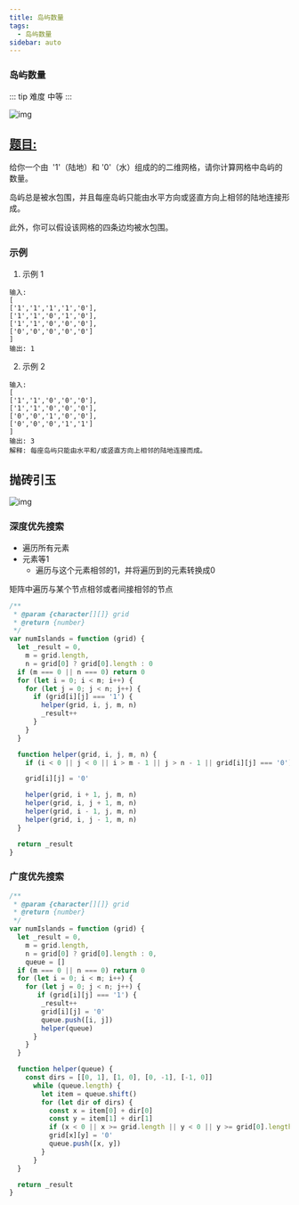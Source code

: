 ```yaml
---
title: 岛屿数量
tags:
  - 岛屿数量
sidebar: auto
---
```


### 岛屿数量

::: tip 难度
中等
:::

![img](http://qiniu.gaowenju.com/leecode/banner/more-010.jpg)

## [题目:](https://leetcode-cn.com/problems/number-of-islands/)

给你一个由  '1'（陆地）和 '0'（水）组成的的二维网格，请你计算网格中岛屿的数量。

岛屿总是被水包围，并且每座岛屿只能由水平方向或竖直方向上相邻的陆地连接形成。

此外，你可以假设该网格的四条边均被水包围。

### 示例

1. 示例 1

```
输入:
[
['1','1','1','1','0'],
['1','1','0','1','0'],
['1','1','0','0','0'],
['0','0','0','0','0']
]
输出: 1
```

2. 示例 2

```
输入:
[
['1','1','0','0','0'],
['1','1','0','0','0'],
['0','0','1','0','0'],
['0','0','0','1','1']
]
输出: 3
解释: 每座岛屿只能由水平和/或竖直方向上相邻的陆地连接而成。
```

## 抛砖引玉

![img](http://qiniu.gaowenju.com/leecode/more-010.png)

### 深度优先搜索

- 遍历所有元素
- 元素等1
  - 遍历与这个元素相邻的1，并将遍历到的元素转换成0

矩阵中遍历与某个节点相邻或者间接相邻的节点

```javascript
/**
 * @param {character[][]} grid
 * @return {number}
 */
var numIslands = function (grid) {
  let _result = 0,
    m = grid.length,
    n = grid[0] ? grid[0].length : 0
  if (m === 0 || n === 0) return 0
  for (let i = 0; i < m; i++) {
    for (let j = 0; j < n; j++) {
      if (grid[i][j] === '1') {
        helper(grid, i, j, m, n)
        _result++
      }
    }
  }

  function helper(grid, i, j, m, n) {
    if (i < 0 || j < 0 || i > m - 1 || j > n - 1 || grid[i][j] === '0') return

    grid[i][j] = '0'

    helper(grid, i + 1, j, m, n)
    helper(grid, i, j + 1, m, n)
    helper(grid, i - 1, j, m, n)
    helper(grid, i, j - 1, m, n)
  }

  return _result
}
```

### 广度优先搜索

```javascript
/**
 * @param {character[][]} grid
 * @return {number}
 */
var numIslands = function (grid) {
  let _result = 0,
    m = grid.length,
    n = grid[0] ? grid[0].length : 0,
    queue = []
  if (m === 0 || n === 0) return 0
  for (let i = 0; i < m; i++) {
    for (let j = 0; j < n; j++) {
       if (grid[i][j] === '1') {
        _result++
        grid[i][j] = '0'
        queue.push([i, j])
        helper(queue)
      }
    }
  }

  function helper(queue) {
    const dirs = [[0, 1], [1, 0], [0, -1], [-1, 0]]
      while (queue.length) {
        let item = queue.shift()
        for (let dir of dirs) {
          const x = item[0] + dir[0]
          const y = item[1] + dir[1]
          if (x < 0 || x >= grid.length || y < 0 || y >= grid[0].length || grid[x][y] !== '1') continue
          grid[x][y] = '0'
          queue.push([x, y])
        }
      }
  }

  return _result
}
```